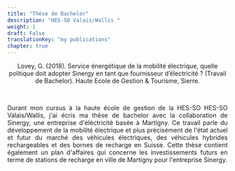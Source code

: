 ```yaml
---
title: "Thèse de Bachelor"
description: "HES-SO Valais/Wallis "
weight: 1
draft: False
translationKey: "my publications"
chapter: true
---
```


<center> Lovey, G. (2018). Service énergétique de la mobilité électrique, quelle politique doit adopter Sinergy en tant que fournisseur d’électricité ? (Travail de Bachelor). Haute Ecole de Gestion & Tourisme, Sierre.</p></center>

<p>&nbsp; </p>

<p style="text-align:justify;">Durant mon cursus à la haute école de gestion de la HES-SO HES-SO Valais/Wallis, j'ai écris ma thèse de bachelor avec la collaboration de Sinergy, une entreprise d'éléctricité basée à Martigny. Ce travail parle du développement de la mobilité électrique et plus précisément de l'état actuel et futur du marché des véhicules électriques, des véhicules hybrides rechargeables et des bornes de recharge en Suisse.  Cette thèse contient également un plan d'affaires qui concerne les investissements futurs en terme de stations de recharge en ville de Martigny pour l'entreprise Sinergy.</p> 
